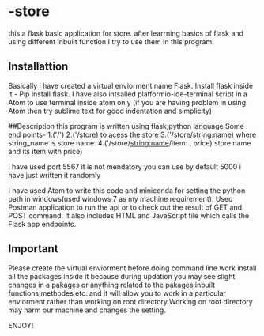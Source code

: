 # -store
this a flask basic application for store.
after learrning basics of flask and using different inbuilt function I try to use them in this program.

## Installattion
 Basically i have created a virtual enviorment name Flask.
 Install flask inside it - Pip install flask.
 I have also intsalled platformio-ide-terminal script in a Atom to use terminal inside atom only 
   (if you are having problem in using Atom then try sublime text for good indentation and simplicity)
 
 ##Description
 this program is written using flask,python language
 Some end points-
               1.('/')
               2.('/store) to acess the store
               3.('/store/<string:name>)  where string_name is store name.
               4.('/store/<string:name>/item: , price)  store name and its item with price)
 
 i have used port 5567 it is not mendatory you can use by default 5000 i have just written it randomly
 
 I have used Atom to write this code and miniconda for setting the python path in windows(used windows 7 as my machine requirement).
 Used Postman application to run the api or to check out the result of GET and POST command.
 It also includes HTML and JavaScript file which calls the Flask app endpoints.
 
 ## Important
 
 Please create the virtual enviorment before doing command line work install all the packages inside it because during updation
 you may see slight changes in a pakages or anything related to the pakages,inbuilt functions,methodes etc. and it will allow you to work   in a particular enviorment rather than working on root directory.Working on root directory may harm our machine and changes the setting.
 
 ENJOY!
